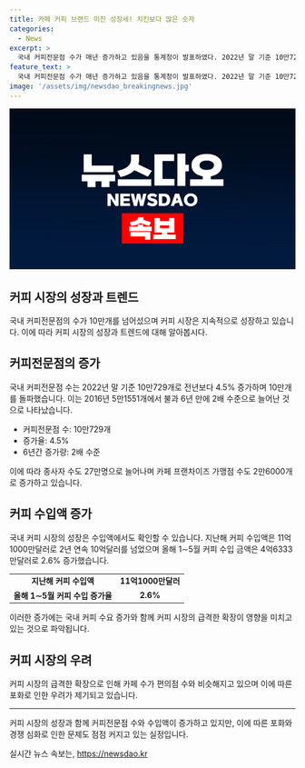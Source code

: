 ```yaml
---
title: 카페 커피 브랜드 미친 성장세! 치킨보다 많은 숫자
categories:
  - News
excerpt: >
  국내 커피전문점 수가 매년 증가하고 있음을 통계청이 발표하였다. 2022년 말 기준 10만729개로 전년보다 4292개 증가하여 처음으로 10만 개를 돌파했다. 커피전문점 수입액과 수입 중량도 상승하며, 이에 대한 소자본 창업의 영향으로 카페 포화론이 제기되고 있다. 함께, 가맹점 수와 브랜드 수의 증가를 통해 커피 시장의 성장세를 확인할 수 있다.
feature_text: >
  국내 커피전문점 수가 매년 증가하고 있음을 통계청이 발표하였다. 2022년 말 기준 10만729개로 전년보다 4292개 증가하여 처음으로 10만 개를 돌파했다. 커피전문점 수입액과 수입 중량도 상승하며, 이에 대한 소자본 창업의 영향으로 카페 포화론이 제기되고 있다. 함께, 가맹점 수와 브랜드 수의 증가를 통해 커피 시장의 성장세를 확인할 수 있다.
image: '/assets/img/newsdao_breakingnews.jpg'
---
```


<p><img src="/assets/img/newsdao_breakingnews.jpg" alt="pcversion 속보" /></p>

<h2 data-ke-size="size26">커피 시장의 성장과 트렌드</h2>

<p data-ke-size="size16">국내 커피전문점의 수가 10만개를 넘어섰으며 커피 시장은 지속적으로 성장하고 있습니다. 이에 따라 커피 시장의 성장과 트렌드에 대해 알아봅시다.</p>

<h2 data-ke-size="size24">커피전문점의 증가</h2>

<p data-ke-size="size16">국내 커피전문점 수는 2022년 말 기준 10만729개로 전년보다 4.5% 증가하며 10만개를 돌파했습니다. 이는 2016년 5만1551개에서 불과 6년 만에 2배 수준으로 늘어난 것으로 나타났습니다.</p>

<ul>
    <li>커피전문점 수: 10만729개</li>
    <li>증가율: 4.5%</li>
    <li>6년간 증가량: 2배 수준</li>
</ul>

<p data-ke-size="size16">이에 따라 종사자 수도 27만명으로 늘어나며 카페 프랜차이즈 가맹점 수도 2만6000개로 증가하고 있습니다.</p>

<h2 data-ke-size="size24">커피 수입액 증가</h2>

<p data-ke-size="size16">국내 커피 시장의 성장은 수입액에서도 확인할 수 있습니다. 지난해 커피 수입액은 11억1000만달러로 2년 연속 10억달러를 넘었으며 올해 1∼5월 커피 수입 금액은 4억6333만달러로 2.6% 증가했습니다.</p>

<table>
    <tr>
        <td style="text-align: center; height: 17px;"><b>지난해 커피 수입액</b></td>
        <td style="text-align: center; height: 17px;"><b>11억1000만달러</b></td>
    </tr>
    <tr>
        <td style="text-align: center; height: 17px;"><b>올해 1∼5월 커피 수입 증가율</b></td>
        <td style="text-align: center; height: 17px;"><b>2.6%</b></td>
    </tr>
</table>

<p data-ke-size="size16">이러한 증가에는 국내 커피 수요 증가와 함께 커피 시장의 급격한 확장이 영향을 미치고 있는 것으로 파악됩니다.</p>

<h2 data-ke-size="size24">커피 시장의 우려</h2>

<p data-ke-size="size16">커피 시장의 급격한 확장으로 인해 카페 수가 편의점 수와 비슷해지고 있으며 이에 따른 포화로 인한 우려가 제기되고 있습니다.</p>

<hr>

<p data-ke-size="size16">커피 시장의 성장과 함께 커피전문점 수와 수입액이 증가하고 있지만, 이에 따른 포화와 경쟁 심화로 인한 문제도 점점 커지고 있는 실정입니다.</p>
실시간 뉴스 속보는, <a href="https://newsdao.kr" rel="dofollow">https://newsdao.kr</a>


